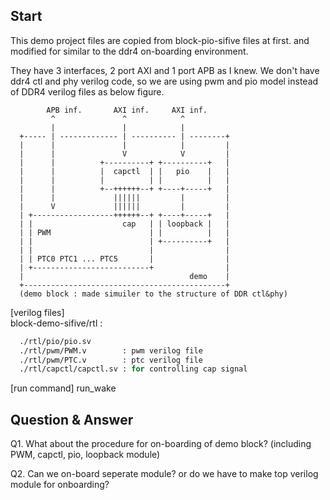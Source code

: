 ## Start
This demo project files are copied from block-pio-sifive files at first.
and modified for similar to the ddr4 on-boarding environment.

They have 3 interfaces, 2 port AXI and 1 port APB as I knew.
We don't have ddr4 ctl and phy verilog code, so we are using pwm and pio model 
instead of DDR4 verilog files as below figure.

                                                                             
                                                                             
```                                                                             
        APB inf.       AXI inf.     AXI inf.                                     
         ^               ^            ^                                          
         |               |            |                                          
  +----- | ------------- | ---------- | --------+          
  |      |               |            |         |
  |      |               V            V         |
  |      |          +----------+ +----------+   |
  |      |          |  capctl  | |   pio    |   |
  |      |          |          | |          |   |
  |      |          +--++++++--+ +----+-----+   |
  |      |             ||||||         |         |
  |      V             ||||||         |         |
  | +------------------++++++--+ +----+-----+   |
  | |                    cap   | | loopback |   |
  | | PWM                      | |          |   |
  | |                          | +----------+   |
  | |                          |                |
  | | PTC0 PTC1 ... PTC5       |                |
  | +--------------------------+                |
  |                                     demo    |
  +---------------------------------------------+          
  (demo block : made simuiler to the structure of DDR ctl&phy)
 ```                                                      


[verilog files]                                                                             
block-demo-sifive/rtl : 
```  ./rtl/loopback/loopback.sv
  ./rtl/pio/pio.sv
  ./rtl/pwm/PWM.v        : pwm verilog file
  ./rtl/pwm/PTC.v        : ptc verilog file
  ./rtl/capctl/capctl.sv : for controlling cap signal
```                                                                             

[run command]
run_wake
                                                                             
                                                                             
                                                                             
## Question & Answer
Q1. What about the procedure for on-boarding of demo block?
   (including PWM, capctl, pio, loopback module)

Q2. Can we on-board seperate module? or do we have to make top verilog module for onboarding?


                                                                             


